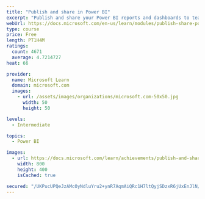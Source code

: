 ```yaml
---
title: "Publish and share in Power BI"
excerpt: "Publish and share your Power BI reports and dashboards to teammates in your organization or to everyone on the web."
webUrl: https://docs.microsoft.com/en-us/learn/modules/publish-share-power-bi/
type: course
price: Free
length: PT1H4M
ratings:
  count: 4671
  average: 4.7214727
heat: 66

provider:
  name: Microsoft Learn
  domain: microsoft.com
  images:
    - url: /assets/images/organizations/microsoft.com-50x50.jpg
      width: 50
      height: 50

levels:
  - Intermediate

topics:
  - Power BI

images:
  - url: https://docs.microsoft.com/learn/achievements/publish-and-share-with-power-bi-desktop-social.png
    width: 800
    height: 400
    isCached: true

secured: "/UKPucUPQeJzAMcOyNdluYru2+ynR7AqmAiQRc1H7ltQyjSDzxR6jUxEnJlN/sWiuieOzCu5fkXV0mbC8/oH/69/YXjhVHn3/FRfrPgwumy+IW+cODjSN7Ln2BpqnBOnRxnwWyFOXdif0QJigeZJ52Mu2aBmliiocc1oV8tJW0+BK4Ryna7Lqgx0Q0HwNGsRWTWvhu1F4f9VBevpgk7J6NWpqfThsC2kbOQL4B1ZDXMwFIn2sShq/PD+ZeprUQa93tww/XA9liHQXX+tSnHqwINfY1cVBb+MdZzzmTUZnOAghe+2osUiaKR1lBmhbHT7KHK2RFxj2yRzlm30jPdKtov2GZHNsmYeh7bkhAWPEKhj5dUge5lEkjiWRa4jlQLaQYhGnqb5RSyFIAth6FDLtCd87WQE2xfxRSVS40V/Y6Q=;AU3Ix4S284iuUtmB5hwiKA=="
---
```


